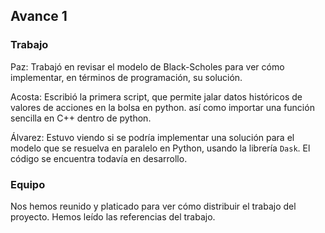 ## Avance 1

### Trabajo

Paz:
Trabajó en revisar el modelo de Black-Scholes para ver cómo implementar, en términos de programación, su solución.

Acosta:
Escribió la primera script, que permite jalar datos históricos de valores de acciones en la bolsa en python. así como importar una función sencilla en C++ dentro de python.

Álvarez: 
Estuvo viendo si se podría implementar una solución para el modelo que se resuelva en paralelo en Python, usando la librería `Dask`. El código se encuentra todavía en desarrollo.

### Equipo

Nos hemos reunido y platicado para ver cómo distribuir el trabajo del proyecto.
Hemos leído las referencias del trabajo.